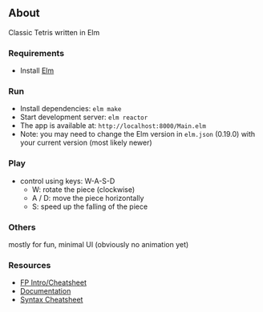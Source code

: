 
## About
Classic Tetris written in Elm

### Requirements
- Install [Elm](https://guide.elm-lang.org/install/elm.html)

### Run
- Install dependencies: `elm make`
- Start development server: `elm reactor`
- The app is available at: `http://localhost:8000/Main.elm`
- Note: you may need to change the Elm version in `elm.json` (0.19.0) with your current version (most likely newer)

### Play
- control using keys: W-A-S-D
	- W: rotate the piece (clockwise)
	- A / D: move the piece horizontally
	- S: speed up the falling of the piece

### Others
mostly for fun, minimal UI (obviously no animation yet)

### Resources
-  [FP Intro/Cheatsheet](https://medium.freecodecamp.org/an-introduction-to-the-basic-principles-of-functional-programming-a2c2a15c84)
-  [Documentation](https://guide.elm-lang.org/)
-  [Syntax Cheatsheet](https://elm-lang.org/docs/syntax)